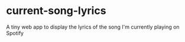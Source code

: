 # current-song-lyrics
A tiny web app to display the lyrics of the song I'm currently playing on Spotify
